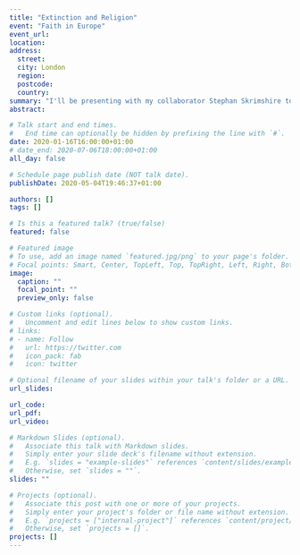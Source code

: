 ```yaml
---
title: "Extinction and Religion"
event: "Faith in Europe"
event_url:
location: 
address:
  street:
  city: London
  region:
  postcode:
  country:
summary: "I'll be presenting with my collaborator Stephan Skrimshire to the group Faith in Europe on some of the findings from our research project on Religion & Extinction."
abstract:

# Talk start and end times.
#   End time can optionally be hidden by prefixing the line with `#`.
date: 2020-01-16T16:00:00+01:00
# date_end: 2020-07-06T18:00:00+01:00
all_day: false

# Schedule page publish date (NOT talk date).
publishDate: 2020-05-04T19:46:37+01:00

authors: []
tags: []

# Is this a featured talk? (true/false)
featured: false

# Featured image
# To use, add an image named `featured.jpg/png` to your page's folder. 
# Focal points: Smart, Center, TopLeft, Top, TopRight, Left, Right, BottomLeft, Bottom, BottomRight.
image:
  caption: ""
  focal_point: ""
  preview_only: false

# Custom links (optional).
#   Uncomment and edit lines below to show custom links.
# links:
# - name: Follow
#   url: https://twitter.com
#   icon_pack: fab
#   icon: twitter

# Optional filename of your slides within your talk's folder or a URL.
url_slides:

url_code:
url_pdf:
url_video:

# Markdown Slides (optional).
#   Associate this talk with Markdown slides.
#   Simply enter your slide deck's filename without extension.
#   E.g. `slides = "example-slides"` references `content/slides/example-slides.md`.
#   Otherwise, set `slides = ""`.
slides: ""

# Projects (optional).
#   Associate this post with one or more of your projects.
#   Simply enter your project's folder or file name without extension.
#   E.g. `projects = ["internal-project"]` references `content/project/deep-learning/index.md`.
#   Otherwise, set `projects = []`.
projects: []
---
```


